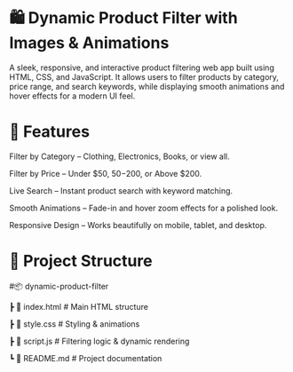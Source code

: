 # 🛍️ Dynamic Product Filter with Images & Animations
A sleek, responsive, and interactive product filtering web app built using HTML, CSS, and JavaScript.
It allows users to filter products by category, price range, and search keywords, while displaying smooth animations and hover effects for a modern UI feel.
# 📌 Features
Filter by Category – Clothing, Electronics, Books, or view all.

Filter by Price – Under $50, $50-$200, or Above $200.

Live Search – Instant product search with keyword matching.

Smooth Animations – Fade-in and hover zoom effects for a polished look.

Responsive Design – Works beautifully on mobile, tablet, and desktop.
# 📂 Project Structure

#📦 dynamic-product-filter

┣ 📜 index.html     # Main HTML structure

┣ 📜 style.css      # Styling & animations

┣ 📜 script.js      # Filtering logic & dynamic rendering

┗ 📜 README.md      # Project documentation

